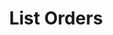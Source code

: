 ---
title: List Orders
type: endpoint
category: 639ba2628407100061f5faac
slug: list-orders
parentDoc: 639ba2658407100061f5fab8
hidden: false
order: 2
---